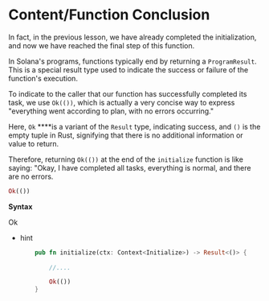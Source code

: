 # Content/**Function Conclusion**

In fact, in the previous lesson, we have already completed the initialization, and now we have reached the final step of this function.

In Solana's programs, functions typically end by returning a `ProgramResult`. This is a special result type used to indicate the success or failure of the function's execution.

To indicate to the caller that our function has successfully completed its task, we use `Ok(())`, which is actually a very concise way to express "everything went according to plan, with no errors occurring."

Here, `Ok` ****is a variant of the `Result` type, indicating success, and `()` is the empty tuple in Rust, signifying that there is no additional information or value to return.

Therefore, returning `Ok(())` at the end of the `initialize` function is like saying: "Okay, I have completed all tasks, everything is normal, and there are no errors.

```rust
Ok(())
```

**Syntax**

Ok

- hint
    
    ```rust
        pub fn initialize(ctx: Context<Initialize>) -> Result<()> {
           
            //....
    
            Ok(())
        }
    ```